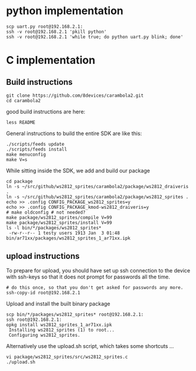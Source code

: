 python implementation
=====================
	
    scp uart.py root@192.168.2.1:
    ssh -v root@192.168.2.1 'pkill python'
    ssh -v root@192.168.2.1 'while true; do python uart.py blink; done'

C implementation
================

Build instructions
------------------

    git clone https://github.com/8devices/carambola2.git
    cd carambola2
 
good build instructions are here:

    less README

General instructions to build the entire SDK are like this:

    ./scripts/feeds update
    ./scripts/feeds install
    make menuconfig 
    make V=s

While sitting inside the SDK, we add and build our package

    cd package
    ln -s ~/src/github/ws2812_sprites/carambola2/package/ws2812_draiveris .
    ln -s ~/src/github/ws2812_sprites/carambola2/package/ws2812_sprites .
    echo >> .config CONFIG_PACKAGE_ws2812_sprites=y
    echo >> .config CONFIG_PACKAGE_kmod-ws2812_draiveris=y
    # make oldconfig # not needed?
    make package/ws2812_sprites/compile V=99
    make package/ws2812_sprites/install V=99
    ls -l bin/*/packages/ws2812_sprites*
     -rw-r--r-- 1 testy users 1913 Jan  3 01:48 bin/ar71xx/packages/ws2812_sprites_1_ar71xx.ipk

upload instructions
-------------------

To prepare for upload, you should have set up ssh connection to the device with ssh-keys so that it does 
not prompt for passwords all the time.

    # do this once, so that you don't get asked for passwords any more.
    ssh-copy-id root@192.168.2.1

Upload and install the built binary package

    scp bin/*/packages/ws2812_sprites* root@192.168.2.1:
    ssh root@192.168.2.1:
    opkg install ws2812_sprites_1_ar71xx.ipk
     Installing ws2812_sprites (1) to root...
     Configuring ws2812_sprites.

Alternatively use the upload.sh script, which takes some shortcuts ...

    vi package/ws2812_sprites/src/ws2812_sprites.c
    ./upload.sh
